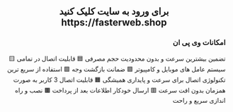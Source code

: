 <h2 align="center">برای ورود به سایت کلیک کنید <br>https://fasterweb.shop</h2>
<h3 align="right">امکانات وی پی ان</h3>
<p align="right">🟨 تضمین بیشترین سرعت و بدون محدودیت حجم مصرفی
🟦 قابلیت اتصال در تمامی سیستم عامل های موبایل و کامپیوتر
🟪 ضمانت بازگشت وجه
🟩 استفاده از سریع ترین تکنولوژی اتصال برای سرعت و پایداری همیشگی
🟧 قابلیت اتصال 3 کاربر به صورت همزمان بدون افت سرعت
🟥 ارسال خودکار اطلاعات بعد از پرداخت
🟫 نصب و راه اندازی سریع و راحت</p>
